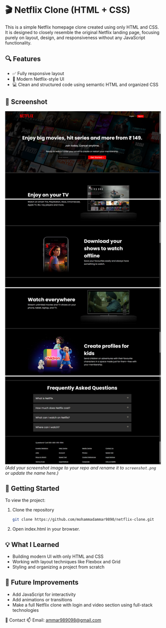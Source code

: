 # 🎬 Netflix Clone (HTML + CSS)

This is a simple Netflix homepage clone created using only HTML and CSS. It is designed to closely resemble the original Netflix landing page, focusing purely on layout, design, and responsiveness without any JavaScript functionality.

## 🔍 Features

- ✅ Fully responsive layout
- 🎨 Modern Netflix-style UI
- 💻 Clean and structured code using semantic HTML and organized CSS

## 📸 Screenshot

![Netflix Clone Screenshot](Screenshort/1.png)  
![Netflix Clone Screenshot](Screenshort/2.png) 
![Netflix Clone Screenshot](Screenshort/3.png) 
![Netflix Clone Screenshot](Screenshort/4.png) 
*(Add your screenshot image to your repo and rename it to `screenshot.png` or update the name here.)*

## 🚀 Getting Started

To view the project:

1. Clone the repository  
   ```bash
   git clone https://github.com/mohammadammar9890/netflix-clone.git

2. Open index.html in your browser.

## 💡 What I Learned
   - Building modern UI with only HTML and CSS
   - Working with layout techniques like Flexbox and Grid
   - Styling and organizing a project from scratch

## 📌 Future Improvements
   - Add JavaScript for interactivity
   - Add animations or transitions
   - Make a full Netflix clone with login and video section using full-stack technologies

📧 Contact
📫 Email: ammar989098@gmail.com

